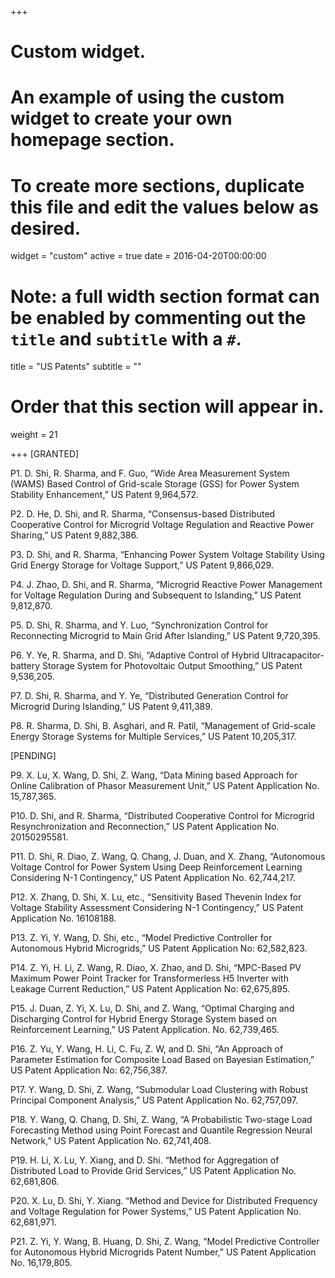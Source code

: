 +++
# Custom widget.
# An example of using the custom widget to create your own homepage section.
# To create more sections, duplicate this file and edit the values below as desired.
widget = "custom"
active = true
date = 2016-04-20T00:00:00

# Note: a full width section format can be enabled by commenting out the `title` and `subtitle` with a `#`.
title = "US Patents"
subtitle = ""

# Order that this section will appear in.
weight = 21

+++
[GRANTED]

P1. D. Shi, R. Sharma, and F. Guo, “Wide Area Measurement System (WAMS) Based Control of Grid-scale Storage (GSS) for Power System Stability Enhancement,” US Patent 9,964,572.

P2. D. He, D. Shi, and R. Sharma, “Consensus-based Distributed Cooperative Control for Microgrid Voltage Regulation and Reactive Power Sharing,” US Patent 9,882,386.

P3. D. Shi, and R. Sharma, “Enhancing Power System Voltage Stability Using Grid Energy Storage for Voltage Support,” US Patent 9,866,029.

P4. J. Zhao, D. Shi, and R. Sharma, “Microgrid Reactive Power Management for Voltage Regulation During and Subsequent to Islanding,” US Patent 9,812,870.

P5. D. Shi, R. Sharma, and Y. Luo, “Synchronization Control for Reconnecting Microgrid to Main Grid After Islanding,” US Patent 9,720,395.

P6. Y. Ye, R. Sharma, and D. Shi, “Adaptive Control of Hybrid Ultracapacitor-battery Storage System for Photovoltaic Output Smoothing,” US Patent 9,536,205.

P7. D. Shi, R. Sharma, and Y. Ye, “Distributed Generation Control for Microgrid During Islanding,” US Patent 9,411,389.

P8. R. Sharma, D. Shi, B. Asghari, and R. Patil, “Management of Grid-scale Energy Storage Systems for Multiple Services,” US Patent 10,205,317.

[PENDING]

P9.	X. Lu, X. Wang, D. Shi, Z. Wang, “Data Mining based Approach for Online Calibration of Phasor Measurement Unit,” US Patent Application No. 15,787,365.

P10. D. Shi, and R. Sharma, “Distributed Cooperative Control for Microgrid Resynchronization and Reconnection,” US Patent Application No. 20150295581.

P11. D. Shi, R. Diao, Z. Wang, Q. Chang, J. Duan, and X. Zhang, “Autonomous Voltage Control for Power System Using Deep Reinforcement Learning Considering N-1 Contingency,” US Patent Application No. 62,744,217.

P12. X. Zhang, D. Shi, X. Lu, etc., “Sensitivity Based Thevenin Index for Voltage Stability Assessment Considering N-1 Contingency,” US Patent Application No. 16108188.

P13. Z. Yi, Y. Wang, D. Shi, etc., “Model Predictive Controller for Autonomous Hybrid Microgrids,” US Patent Application No: 62,582,823.

P14. Z. Yi, H. Li, Z. Wang, R. Diao, X. Zhao, and D. Shi, “MPC-Based PV Maximum Power Point Tracker for Transformerless H5 Inverter with Leakage Current Reduction,” US Patent Application No: 62,675,895.

P15. J. Duan, Z. Yi, X. Lu, D. Shi, and Z. Wang, “Optimal Charging and Discharging Control for Hybrid Energy Storage System based on Reinforcement Learning,” US Patent Application. No. 62,739,465.

P16. Z. Yu, Y. Wang, H. Li, C. Fu, Z. W, and D. Shi, “An Approach of Parameter Estimation for Composite Load Based on Bayesian Estimation,” US Patent Application No: 62,756,387.

P17. Y. Wang, D. Shi, Z. Wang, “Submodular Load Clustering with Robust Principal Component Analysis,” US Patent Application No. 62,757,097.

P18. Y. Wang, Q. Chang, D. Shi, Z. Wang, “A Probabilistic Two-stage Load Forecasting Method using Point Forecast and Quantile Regression Neural Network,” US Patent Application No. 62,741,408.

P19. H. Li, X. Lu, Y. Xiang, and D. Shi. “Method for Aggregation of Distributed Load to Provide Grid Services,” US Patent Application No. 62,681,806.

P20. X. Lu, D. Shi, Y. Xiang. “Method and Device for Distributed Frequency and Voltage Regulation for Power Systems,” US Patent Application No. 62,681,971.

P21. Z. Yi, Y. Wang, B. Huang, D. Shi, Z. Wang, “Model Predictive Controller for Autonomous Hybrid Microgrids Patent Number,” US Patent Application No. 16,179,805.
